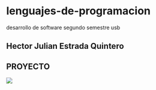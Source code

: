 # lenguajes-de-programacion
desarrollo de software segundo semestre usb
## Hector Julian Estrada Quintero
## PROYECTO
![](https://image.freepik.com/foto-gratis/procesamiento-3d-cierre-pelota-golf-verde-campo-golf-fondo-deporte_46483-6.jpg)
